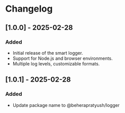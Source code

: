 # Changelog

## [1.0.0] - 2025-02-28

### Added

- Initial release of the smart logger.
- Support for Node.js and browser environments.
- Multiple log levels, customizable formats.

## [1.0.1] - 2025-02-28

### Added

- Update package name to @beherapratyush/logger
